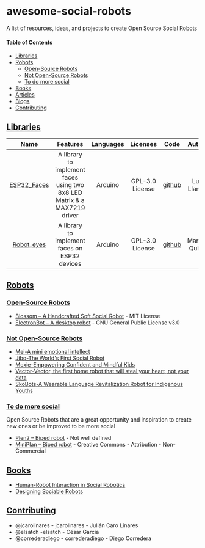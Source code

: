 # awesome-social-robots
A list of resources, ideas, and projects to create Open Source Social Robots

#### Table of Contents

* [Libraries](#libraries)
* [Robots](#robots)
  * [Open-Source Robots](#robots)
  * [Not Open-Source Robots](#not-open-robots)
  * [To do more social](#todo-more-social)
* [Books](#books)
* [Articles](#articles)
* [Blogs](#blogs)
* [Contributing](#contributing)

## [Libraries](#libraries)

| Name | Features | Languages | Licenses | Code | Author |
|:----:|:--------:|:---------:|:--------:|:----:|:----------:|
| [ESP32_Faces](https://github.com/luisllamasbinaburo/ESP32_Faces) | A library to implement faces using two 8x8 LED Matrix & a MAX7219 driver | Arduino |  GPL-3.0 License | [github](https://github.com/luisllamasbinaburo/ESP32_Faces) | Luis Llamas |
| [Robot_eyes](https://github.com/marcos-q/Robot_eyes) | A library to implement faces on ESP32 devices | Arduino |  GPL-3.0 License | [github](https://github.com/marcos-q/Robot_eyes) | Marcos Quiléz |

## [Robots](#robots)

### [Open-Source Robots](#open-robots)
- [Blossom – A Handcrafted Soft Social Robot](https://github.com/hrc2/blossom-public) - MIT License
- [ElectronBot – A desktop robot](https://github.com/peng-zhihui/ElectronBot) - GNU General Public License v3.0
 
### [Not Open-Source Robots](#not-open-robots)
- [Mei-A mini emotional intellect](https://grazinabockute.wixsite.com/design/mei)
- [Jibo-The World's First Social Robot](https://jibo.com/)
- [Moxie-Empowering Confident and Mindful Kids](https://embodied.com/)
- [Vector-Vector, the first home robot that will steal your heart, not your data](https://www.digitaldreamlabs.com/products/vector-robot)
- [SkoBots-A Wearable Language Revitalization Robot for Indigenous Youths](https://www.steamconnection.org/skobots)


### [To do more social](#todo-more-social)

Open Source Robots that are a great opportunity and inspiration to create new ones or be improved to be more social

- [Plen2 – Biped robot](https://github.com/plenprojectcompany/PLEN2) - Not well defined
- [MiniPlan – Biped robot](https://github.com/GeorgeChiou/MiniPlan-V6) - Creative Commons - Attribution - Non-Commercial

## [Books](#books)

- [Human-Robot Interaction in Social Robotics](https://www.amazon.com/Human-Robot-Interaction-Social-Robotics-Takayuki/dp/1466506970)
- [Designing Sociable Robots](https://books.google.es/books?id=402dquhxSTQC&redir_esc=y&utm_source=pocket_mylist)

## [Contributing](#contributing)
- @jcarolinares - jcarolinares - Julián Caro Linares
- @elsatch -elsatch - César García
- @correderadiego - correderadiego - Diego Corredera




